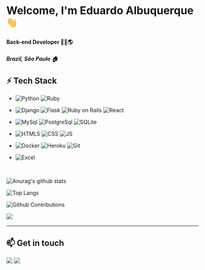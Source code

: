 # Welcome, I'm Eduardo Albuquerque <img src="https://raw.githubusercontent.com/ABSphreak/ABSphreak/master/gifs/Hi.gif" width="30px">

#### Back-end Developer  👨🏻🌎
##### Brazil, São Paulo 🏠


## ⚡ Tech Stack
* ![Python](https://img.shields.io/badge/Python-3776AB?style=1for-the-badge&logo=python&logoColor=white) ![Ruby](https://img.shields.io/badge/Ruby-CC342D?style=1for-the-badge&logo=ruby&logoColor=white)
* ![Django](https://img.shields.io/badge/Django-092E20?style=1for-the-badge&logo=django&logoColor=white) ![Flask](https://img.shields.io/badge/Flask-000000?style=f1or-the-badge&logo=flask&logoColor=white) ![Ruby on Rails](https://img.shields.io/badge/Ruby_on_Rails-CC0000?style=1for-the-badge&logo=ruby-on-rails&logoColor=white) ![React](https://img.shields.io/badge/React-20232A?style=1for-the-badge&logo=react&logoColor=61DAFB)
* ![MySql](https://img.shields.io/badge/-MySql-003B57?&logo=MySQL&logoColor=FFFFFF) ![PostgreSql](https://img.shields.io/badge/-PostgreSql-336791?&logo=postgresql&logoColor=FFFFFF) ![SQLite](https://img.shields.io/badge/-SQLite-4479A1?&logo=sqlite&logoColor=FFFFFF)

* ![HTML5](https://img.shields.io/badge/HTML5-E34F26?style=1for-the-badge&logo=html5&logoColor=white) ![CSS](https://img.shields.io/badge/CSS3-1572B6?style=1for-the-badge&logo=css3&logoColor=white) ![JS](https://img.shields.io/badge/JavaScript-F7DF1E?style=1for-the-badge&logo=javascript&logoColor=black)
* ![Docker](https://img.shields.io/badge/Docker-2CA5E0?style=1for-the-badge&logo=docker&logoColor=white) ![Heroku](https://img.shields.io/badge/Heroku-430098?style=1for-the-badge&logo=heroku&logoColor=white) ![Git](https://img.shields.io/badge/Git-F05032?style=1for-the-badge&logo=git&logoColor=white)
* ![Excel](https://img.shields.io/badge/Microsoft_Excel-217346?style=1for-the-badge&logo=microsoft-excel&logoColor=white)

<br/>

![Anurag's github stats](https://github-readme-stats.vercel.app/api?username=eajose&show_icons=true&count_private=true&theme=dracula)

![Top Langs](https://github-readme-stats.vercel.app/api/top-langs/?username=eajose&layout=compact&theme=dracula)

![Github Contributions](https://github-readme-streak-stats.herokuapp.com/?user=eajose&hide_border=true)

![](http://estruyf-github.azurewebsites.net/api/VisitorHit?user=eajose&repo=eajose&countColorcountColor)

<hr />

## 📫 Get in touch
<p id="socialIcons">
    <a href="https://www.linkedin.com/in/jose-e-albuquerque/" alt="LinkedIn">
        <img src="https://img.shields.io/badge/-LinkedIn-blue?style=flat-square&logo=linkedin" /></a>
<a href="mailto:ejc.edu@gmail.com" alt="Gmail">
  <img src="https://img.shields.io/badge/-Gmail-FF0000?style=flat-square&labelColor=FF0000&logo=gmail&logoColor=white&link=mailto:thomasbuenou@gmail.com" /></a>
</p>

[linkedin]:www.linkedin.com/in/jose-e-albuquerque
[mail]:(mailto:ejc.edu@gmail.com)

